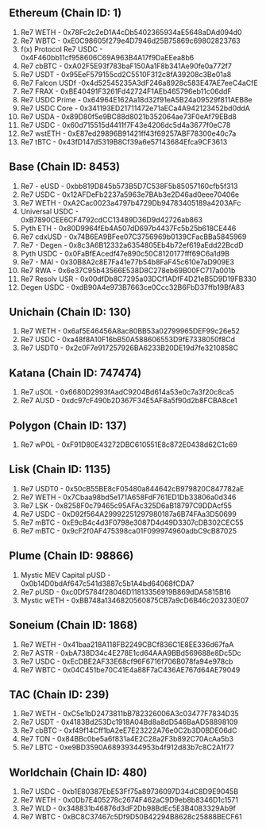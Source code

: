 ## Ethereum (Chain ID: 1)
1. Re7 WETH - 0x78Fc2c2eD1A4cDb5402365934aE5648aDAd094d0
2. Re7 WBTC - 0xE0C98605f279e4D7946d25B75869c69802823763
3. f(x) Protocol Re7 USDC - 0x4F460bb11cf958606C69A963B4A17f9DaEEea8b6
4. Re7 cbBTC - 0xA02F5E93f783baF150Aa1F8b341Ae90fe0a772f7
5. Re7 USDT - 0x95EeF579155cd2C5510F312c8fA39208c3Be01a8
6. Re7 Falcon USDf -0x4d52545235A3dF246a8928c583E47AE7eeC4aCfE
7. Re7 FRAX - 0xBE40491F3261Fd42724F1AEb465796eb11c06ddF
8. Re7 USDC Prime - 0x64964E162Aa18d32f91eA5B24a09529f811AEB8e
9. Re7 USDC Core - 0x341193ED21711472e71aECa4A942123452bd0ddA
10. Re7 USDA - 0x89D80f5e9BC88d8021b352064ae73F0eAf79EBd8
11. Re7 USDC - 0x60d715515d4411f7F43e4206dc5d4a3677f0eC78
12. Re7 wstETH - 0xE87ed29896B91421ff43f69257ABF78300e40c7a
13. Re7 tBTC - 0x43fD147d5319B8Cf39a6e57143684Efca9CF3613

## Base (Chain ID: 8453)
1. Re7 - eUSD - 0xbb819D845b573B5D7C538F5b85057160cfb5f313
2. Re7 USDC - 0x12AFDeFb2237a5963e7BAb3e2D46ad0eee70406e
3. Re7 WETH - 0xA2Cac0023a4797b4729Db94783405189a4203AFc
4. Universal USDC - 0xB7890CEE6CF4792cdCC13489D36D9d42726ab863
5. Pyth ETH - 0x80D9964fEb4A507dD697b4437Fc5b25b618CE446
6. Re7 cdxUSD - 0x74B6EA9BFee07C3756969b0139CFacBBa5845969
7. Re7 - Degen - 0x8c3A6B12332a6354805Eb4b72ef619aEdd22BcdD
8. Pyth USDC - 0x0FaBfEAcedf47e890c50C8120177fff69C6a1d9B
9. Re7 - MAI - 0x30B8A2c8E7Fa41e77b54b8FaF45c610e7aD909E3
10. Re7 RWA - 0x6e37C95b43566E538D8C278eb69B00FC717a001b
11. Re7 Resolv USR - 0x00dfDb8C7295a03DCf1ADfF4D21eB5D9D19FB330
12. Degen USDC - 0xdB90A4e973B7663ce0Ccc32B6FbD37ffb19BfA83

## Unichain (Chain ID: 130)
1. Re7 WETH - 0x6af5E46456A8ac80BB53a02799965DEF99c26e52
2. Re7 USDC - 0xa48f8A10F16bB50A588606553D9fE7338050f8Cd
3. Re7 USDT0 - 0x2c0F7e917257926BA6233B20DE19d7fe3210858C

## Katana (Chain ID: 747474)
1. Re7 uSOL - 0x6680D2993fAadC9204Bd614a53e0c7a3f20c8ca5
2. Re7 AUSD - 0xdc97cF490b2D367F34E5AF8a5f90d2b8FCBA8ce1

## Polygon (Chain ID: 137)
1. Re7 wPOL - 0xF91D80E43272DBC610551E8c872E0438d62C1c69

## Lisk (Chain ID: 1135)
1. Re7 USDT0 - 0x50cB55BE8cF05480a844642cB979820C847782aE
2. Re7 WETH - 0x7Cbaa98bd5e171A658FdF761ED1Db33806a0d346
3. Re7 LSK - 0x8258F0c79465c95AFAc325D6aB18797C9DDAcf55
4. Re7 USDC - 0xD92f564A29992251297980187a6B74FAa3D50699
5. Re7 mBTC - 0xE9cB4c4d3F0798e3087D4d49D3307cDB302CEC55
6. Re7 mBTC - 0x9cF2f0AF475398ca01F099974960adbC9cB87025

## Plume (Chain ID: 98866)
1. Mystic MEV Capital pUSD - 0x0b14D0bdAf647c541d3887c5b1A4bd64068fCDA7
2. Re7 pUSD - 0xc0Df5784f28046D11813356919B869dDA5815B16
3. Mystic wETH - 0xBB748a1346820560875CB7a9cD6B46c203230E07

## Soneium (Chain ID: 1868)
1. Re7 WETH - 0x41baa218A118FB2249CBCf836C1E8EE336d67faA
2. Re7 ASTR - 0xbA738D34c4E278E1cd64AAA9BBd569688e8Dc5Dc
3. Re7 USDC - 0xEcDBE2AF33E68cf96F6716f706B078fa94e978cb
4. Re7 WBTC - 0x04C451be70C41E4a88F7aC436AE767d64AE79049

## TAC (Chain ID: 239)
1. Re7 WETH - 0xC5e1bD2473811bB782326006A3c03477F7834D35
2. Re7 USDT - 0x4183Bd253Dc1918A04Bd8a8dD546BaAD58898109
3. Re7 cbBTC - 0xf49f14Cff1bA2eE7E23222A76e0C2b3D0BDE06dC
4. Re7 TON - 0x84BBc0be5a6f831a4E2C28a2F3b892C70AcAa5b3
5. Re7 LBTC - 0xe9BD3590A68939344953b4f912d83b7c8C2A1f77

## Worldchain (Chain ID: 480)
1. Re7 USDC - 0xb1E80387EbE53Ff75a89736097D34dC8D9E9045B
2. Re7 WETH - 0x0Db7E405278c2674F462aC9D9eb8b8346D1c1571
3. Re7 WLD - 0x348831b46876d3dF2Db98BdEc5E3B4083329Ab9f
4. Re7 WBTC - 0xBC8C37467c5Df9D50B42294B8628c25888BECF61
